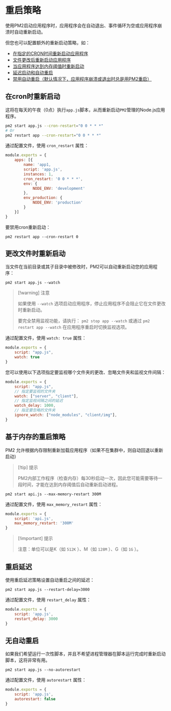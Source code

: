 # 重启策略

使用PM2启动应用程序时，应用程序会在自动退出、事件循环为空或应用程序崩溃时自动重新启动。

但您也可以配置额外的重新启动策略，如：

- [在指定的CRON时间重新启动应用程序](#在cron时重新启动)
- [文件更改后重新启动应用程序](#更改文件时重新启动)
- [当应用程序达到内存阈值时重新启动](#基于内存的重启策略)
- [延迟启动和自动重启](#重启延迟)
- [禁用自动重启（默认情况下，应用程序崩溃或退出时总是用PM2重启）]( #无自动重启)



## 在cron时重新启动

这将在每天的午夜（0点）执行`app.js`脚本，从而重新启动`PM2`管理的Node.js应用程序。

```bash
pm2 start app.js --cron-restart="0 0 * * *"
# Or
pm2 restart app --cron-restart="0 0 * * *"
```

通过配置文件，使用 `cron_restart` 属性：

```js
module.exports = {
    apps: [{
        name: 'app1,
        script: 'app.js',
        instances: 1,
        cron_restart: '0 0 * * *',
        env: {
            NODE_ENV: 'development'
        },
        env_production: {
            NODE_ENV: 'production'
        }
    }]
}
```

要禁用cron重新启动：

```
pm2 restart app --cron-restart 0
```



## 更改文件时重新启动

当文件在当前目录或其子目录中被修改时，PM2可以自动重新启动您的应用程序：

```
pm2 start app.js --watch
```

> [!warning] 注意
>
> 如果使用 `--watch` 选项启动应用程序，停止应用程序不会阻止它在文件更改时重新启动。
>
> 要完全禁用监视功能，请执行： `pm2 stop app --watch` 或通过 `pm2 restart app --watch` 在应用程序重启时切换监视选项。

通过配置文件，使用 `watch: true` 属性：

```javascript
module.exports = {
    script: "app.js",
    watch: true
}
```

您可以使用以下选项指定要监视哪个文件夹的更改、忽略文件夹和监视文件间隔：

```javascript
module.exports = {
    script: "app.js",
    // 指定要监视的文件夹
    watch: ["server", "client"],
    // 指定监视间隔之间的延迟
    watch_delay: 1000,
    // 指定要忽略的文件夹
    ignore_watch: ["node_modules", "client/img"],
}
```



## 基于内存的重启策略

PM2 允许根据内存限制重新加载应用程序（如果不在集群中，则自动回退以重新启动）

> [!tip] 提示
>
> PM2内部工作程序（检查内存）每30秒启动一次，因此您可能需要等待一段时间，才能在达到内存阈值后自动重新启动进程。

```
pm2 start api.js --max-memory-restart 300M
```

通过配置文件，使用 `max_memory_restart` 属性：

```javascript
module.exports = {
    script: 'api.js',
    max_memory_restart: '300M'
}
```

> [!important] 提示
>
> 注意：单位可以是K（如 `512K` ）、M（如 `128M` ）、G（如 `1G` ）。



## 重启延迟

使用重启延迟策略设置自动重启之间的延迟：

```
pm2 start app.js --restart-delay=3000
```

通过配置文件，使用 `restart_delay` 属性：

```javascript
module.exports = {
    script: 'app.js',
    restart_delay: 3000
}
```



## 无自动重启

如果我们希望运行一次性脚本，并且不希望进程管理器在脚本运行完成时重新启动脚本，这将非常有用。

```
pm2 start app.js --no-autorestart
```

通过配置文件，使用 `autorestart` 属性：

```javascript
module.exports = {
    script: 'app.js',
    autorestart: false
}
```





